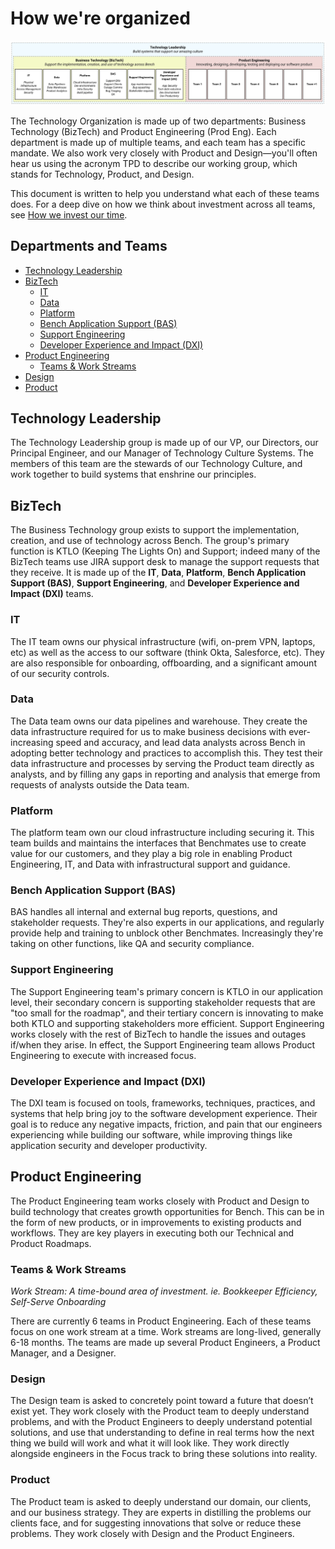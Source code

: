 # How we're organized

[![Overview of how the Technology Teams are organized](images/Technology-Team-Structure.jpg)](images/Technology-Team-Structure.jpg)

The Technology Organization is made up of two departments: Business Technology (BizTech) and Product Engineering (Prod Eng). Each department is made up of multiple teams, and each team has a specific mandate. We also work very closely with Product and Design—you'll often hear us using the acronym TPD to describe our working group, which stands for Technology, Product, and Design.

This document is written to help you understand what each of these teams does. For a deep dive on how we think about investment across all teams, see [How we invest our time](how-we-invest-our-time.md).

## Departments and Teams
- [Technology Leadership](#technology-leadership)
- [BizTech](#biztech)
  - [IT](#it)
  - [Data](#data)
  - [Platform](#platform)
  - [Bench Application Support (BAS)](#bench-application-support-bas)
  - [Support Engineering](#support-engineering)
  - [Developer Experience and Impact (DXI)](#developer-experience-and-impact-dxi)
- [Product Engineering](#product-engineering)
  - [Teams & Work Streams](#teams--work-streams)
- [Design](#design)
- [Product](#product)

## Technology Leadership

The Technology Leadership group is made up of our VP, our Directors, our Principal Engineer, and our Manager of Technology Culture Systems. The members of this team are the stewards of our Technology Culture, and work together to build systems that enshrine our principles.

## BizTech

The Business Technology group exists to support the implementation, creation, and use of technology across Bench. The group's primary function is KTLO (Keeping The Lights On) and Support; indeed many of the BizTech teams use JIRA support desk to manage the support requests that they receive. It is made up of the **IT**, **Data**, **Platform**, **Bench Application Support (BAS)**, **Support Engineering**, and **Developer Experience and Impact (DXI)** teams.

### IT

The IT team owns our physical infrastructure (wifi, on-prem VPN, laptops, etc) as well as the access to our software (think Okta, Salesforce, etc). They are also responsible for onboarding, offboarding, and a significant amount of our security controls.

### Data

The Data team owns our data pipelines and warehouse. They create the data infrastructure required for us to make business decisions with ever-increasing speed and accuracy, and lead data analysts across Bench in adopting better technology and practices to accomplish this. They test their data infrastructure and processes by serving the Product team directly as analysts, and by filling any gaps in reporting and analysis that emerge from requests of analysts outside the Data team.

### Platform

The platform team own our cloud infrastructure including securing it. This team builds and maintains the interfaces that Benchmates use to create value for our customers, and they play a big role in enabling Product Engineering, IT, and Data with infrastructural support and guidance.

### Bench Application Support (BAS)

BAS handles all internal and external bug reports, questions, and stakeholder requests. They're also experts in our applications, and regularly provide help and training to unblock other Benchmates. Increasingly they're taking on other functions, like QA and security compliance.

### Support Engineering

The Support Engineering team's primary concern is KTLO in our application level, their secondary concern is supporting stakeholder requests that are "too small for the roadmap", and their tertiary concern is innovating to make both KTLO and supporting stakeholders more efficient. Support Engineering works closely with the rest of BizTech to handle the issues and outages if/when they arise. In effect, the Support Engineering team allows Product Engineering to execute with increased focus. 

### Developer Experience and Impact (DXI)

The DXI team is focused on tools, frameworks, techniques, practices, and systems that help bring joy to the software development experience. Their goal is to reduce any negative impacts, friction, and pain that our engineers experiencing while building our software, while improving things like application security and developer productivity.

## Product Engineering

The Product Engineering team works closely with Product and Design to build technology that creates growth opportunities for Bench. This can be in the form of new products, or in improvements to existing products and workflows. They are key players in executing both our Technical and Product Roadmaps.

### Teams & Work Streams

_Work Stream: A time-bound area of investment. ie. Bookkeeper Efficiency, Self-Serve Onboarding_

There are currently 6 teams in Product Engineering. Each of these teams focus on one work stream at a time. Work streams are long-lived, generally 6-18 months. The teams are made up several Product Engineers, a Product Manager, and a Designer.

### Design

The Design team is asked to concretely point toward a future that doesn’t exist yet. They work closely with the Product team to deeply understand problems, and with the Product Engineers to deeply understand potential solutions, and use that understanding to define in real terms how the next thing we build will work and what it will look like. They work directly alongside engineers in the Focus track to bring these solutions into reality.

### Product

The Product team is asked to deeply understand our domain, our clients, and our business strategy. They are experts in distilling the problems our clients face, and for suggesting innovations that solve or reduce these problems. They work closely with Design and the Product Engineers.
